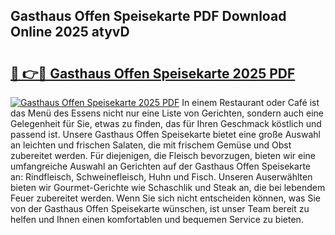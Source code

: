 ## Gasthaus Offen Speisekarte PDF Download Online 2025 atyvD

# <h2><a href="http://gc6zm6v.nevu.top/?p=Gasthaus+Offen+Speisekarte">🔗 👉🔴 Gasthaus Offen Speisekarte 2025 PDF</a></h2>

[![Gasthaus Offen Speisekarte 2025 PDF](https://i.imgur.com/dBaPXMq.png)](http://gc6zm6v.nevu.top/?p=Gasthaus+Offen+Speisekarte)
In einem Restaurant oder Café ist das Menü des Essens nicht nur eine Liste von Gerichten, sondern auch eine Gelegenheit für Sie, etwas zu finden, das für Ihren Geschmack köstlich und passend ist. Unsere Gasthaus Offen Speisekarte bietet eine große Auswahl an leichten und frischen Salaten, die mit frischem Gemüse und Obst zubereitet werden. Für diejenigen, die Fleisch bevorzugen, bieten wir eine umfangreiche Auswahl an Gerichten auf der Gasthaus Offen Speisekarte an: Rindfleisch, Schweinefleisch, Huhn und Fisch. Unseren Auserwählten bieten wir Gourmet-Gerichte wie Schaschlik und Steak an, die bei lebendem Feuer zubereitet werden. Wenn Sie sich nicht entscheiden können, was Sie von der Gasthaus Offen Speisekarte wünschen, ist unser Team bereit zu helfen und Ihnen einen komfortablen und bequemen Service zu bieten.
